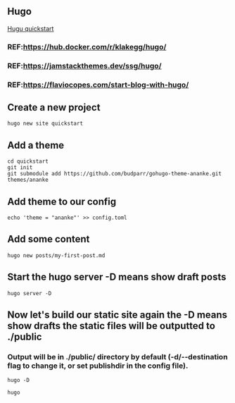 ## Hugo

[Hugu quickstart](https://gohugo.io/getting-started/quick-start/)
### REF:https://hub.docker.com/r/klakegg/hugo/
### REF:https://jamstackthemes.dev/ssg/hugo/
### REF:https://flaviocopes.com/start-blog-with-hugo/

## Create a new project

````
hugo new site quickstart

````

## Add a theme

````
cd quickstart
git init
git submodule add https://github.com/budparr/gohugo-theme-ananke.git themes/ananke

````

## Add theme to our config

````
echo 'theme = "ananke"' >> config.toml
````

## Add some content

````
hugo new posts/my-first-post.md
````

## Start the hugo server -D means show draft posts

````
hugo server -D
````

## Now let's build our static site again the -D means show drafts the static files will be outputted to ./public

### Output will be in ./public/ directory by default (-d/--destination flag to change it, or set publishdir in the config file).

````
hugo -D

hugo
````
